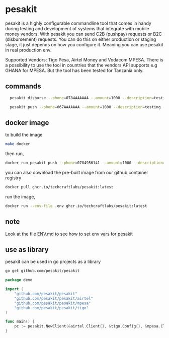 # pesakit
pesakit is a highly configurable commandline tool that comes in handy during testing and
development of systems that integrate with mobile money vendors. With pesakit you can send
C2B (pushpay) requests or B2C (disbursement) requests. You can do this on either production
or staging stage, it just depends on how you configure it. Meaning you can use pesakit in
real production env.


Supported Vendors: Tigo Pesa, Airtel Money and Vodacom MPESA. There is a possibility to use
the tool in countries that the vendors API supports e.g GHANA for MPESA. But the tool has been
tested for Tanzania only.

## commands
```bash
  pesakit disburse --phone=0784AAAAAA --amount=1000 --description=testing --id=BAGATATSVSNSUXNJ  
```

```bash
  pesakit push --phone=067AAAAAAA --amount=1000 --description=testing --reference=BAGATATSVSNSUXNJ    
```

## docker image

to build the image

```bash
make docker
```
then run,

```bash
docker run pesakit push --phone=0784956141 --amount=1000 --description=testing --id=BAGATsjksndhjSNSUXNJ  
```

you can also download the pre-built image from our github container registry

```bash
docker pull ghcr.io/techcraftlabs/pesakit:latest

```
run the image,

```bash
docker run --env-file .env ghcr.io/techcraftlabs/pesakit:latest
```

## note

Look at the file [ENV.md](ENV.md) to see how to set env vars for pesakit

## use as library
pesakit can be used in go projects as a library

```bash
go get github.com/pesakit/pesakit
```

```go
package demo

import (
	"github.com/pesakit/pesakit"
	"github.com/pesakit/pesakit/airtel"
	"github.com/pesakit/pesakit/mpesa"
	"github.com/pesakit/pesakit/tigo"
)

func main() {
	pc := pesakit.NewClient(&airtel.Client{}, &tigo.Config{}, &mpesa.Client{})
}


```
